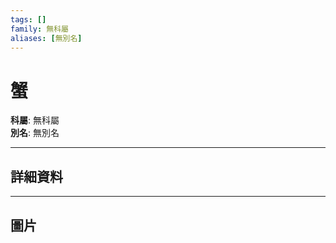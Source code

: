 ```yaml
---
tags: []
family: 無科屬
aliases: [無別名]
---
```


# 蟹

**科屬**: 無科屬  
**別名**: 無別名  

---

## 詳細資料


---

## 圖片
